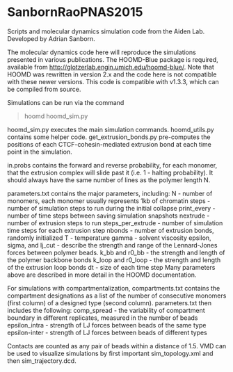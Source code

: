 # SanbornRaoPNAS2015
Scripts and molecular dynamics simulation code from the Aiden Lab. Developed by Adrian Sanborn.

The molecular dynamics code here will reproduce the simulations presented in various publications. The HOOMD-Blue package is required, available from http://glotzerlab.engin.umich.edu/hoomd-blue/. Note that HOOMD was rewritten in version 2.x and the code here is not compatible with these newer versions. This code is compatible with v1.3.3, which can be compiled from source.

Simulations can be run via the command

> hoomd hoomd_sim.py

hoomd_sim.py executes the main simulation commands. hoomd_utils.py contains some helper code. get_extrusion_bonds.py pre-computes the positions of each CTCF-cohesin-mediated extrusion bond at each time point in the simulation.

in.probs contains the forward and reverse probability, for each monomer, that the extrusion complex will slide past it (i.e. 1 - halting probability). It should always have the same number of lines as the polymer length N.

parameters.txt contains the major parameters, including:
  N - number of monomers, each monomer usually represents 1kb of chromatin
  steps - number of simulation steps to run during the initial collapse
  print_every - number of time steps between saving simulation snapshots
  nextrude - number of extrusion steps to run
  steps_per_extrude - number of simulation time steps for each extrusion step
  nbonds - number of extrusion bonds, randomly initialized
  T - temperature
  gamma - solvent viscosity
  epsilon, sigma, and lj_cut - describe the strength and range of the Lennard-Jones forces between polymer beads.
  k_bb and r0_bb - the strength and length of the polymer backbone bonds
  k_loop and r0_loop - the strength and length of the extrusion loop bonds
  dt - size of each time step 
Many parameters above are described in more detail in the HOOMD documentation.

For simulations with compartmentalization, compartments.txt contains the compartment designations as a list of the number of consecutive monomers (first column) of a designed type (second column). parameters.txt then includes the following:
  comp_spread - the variability of compartment boundary in different replicates, measured in the number of beads
  epsilon_intra - strength of LJ forces between beads of the same type
  epsilon-inter - strength of LJ forces between beads of different types

Contacts are counted as any pair of beads within a distance of 1.5. VMD can be used to visualize simulations by first important sim_topology.xml and then sim_trajectory.dcd.

